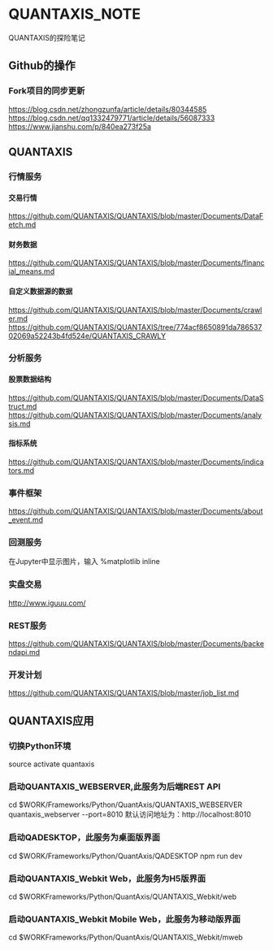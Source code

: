 # QUANTAXIS_NOTE
QUANTAXIS的探险笔记

## Github的操作
### Fork项目的同步更新
https://blog.csdn.net/zhongzunfa/article/details/80344585  
https://blog.csdn.net/qq1332479771/article/details/56087333  
https://www.jianshu.com/p/840ea273f25a

## QUANTAXIS
### 行情服务
#### 交易行情
https://github.com/QUANTAXIS/QUANTAXIS/blob/master/Documents/DataFetch.md
#### 财务数据
https://github.com/QUANTAXIS/QUANTAXIS/blob/master/Documents/financial_means.md
#### 自定义数据源的数据
https://github.com/QUANTAXIS/QUANTAXIS/blob/master/Documents/crawler.md
https://github.com/QUANTAXIS/QUANTAXIS/tree/774acf8650891da78653702069a52243b4fd524e/QUANTAXIS_CRAWLY


### 分析服务
#### 股票数据结构
https://github.com/QUANTAXIS/QUANTAXIS/blob/master/Documents/DataStruct.md
https://github.com/QUANTAXIS/QUANTAXIS/blob/master/Documents/analysis.md

#### 指标系统
https://github.com/QUANTAXIS/QUANTAXIS/blob/master/Documents/indicators.md

### 事件框架
https://github.com/QUANTAXIS/QUANTAXIS/blob/master/Documents/about_event.md

### 回测服务
在Jupyter中显示图片，输入 %matplotlib inline

### 实盘交易
http://www.iguuu.com/

### REST服务
https://github.com/QUANTAXIS/QUANTAXIS/blob/master/Documents/backendapi.md

### 开发计划
https://github.com/QUANTAXIS/QUANTAXIS/blob/master/job_list.md


## QUANTAXIS应用
### 切换Python环境
source activate quantaxis

### 启动QUANTAXIS_WEBSERVER,此服务为后端REST API
cd $WORK/Frameworks/Python/QuantAxis/QUANTAXIS_WEBSERVER
quantaxis_webserver --port=8010
默认访问地址为：http://localhost:8010

### 启动QADESKTOP，此服务为桌面版界面
cd $WORK/Frameworks/Python/QuantAxis/QADESKTOP
npm run dev

### 启动QUANTAXIS_Webkit Web，此服务为H5版界面
cd $WORKFrameworks/Python/QuantAxis/QUANTAXIS_Webkit/web

### 启动QUANTAXIS_Webkit Mobile Web，此服务为移动版界面
cd $WORKFrameworks/Python/QuantAxis/QUANTAXIS_Webkit/mweb

